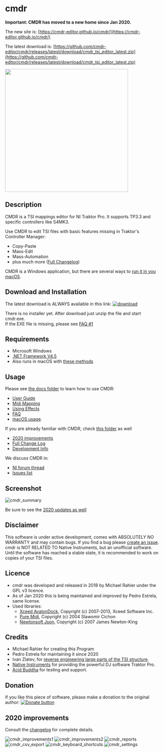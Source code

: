# cmdr

**Important: CMDR has moved to a new home since Jan 2020.**

The new site is:
[https://cmdr-editor.github.io/cmdr/](https://cmdr-editor.github.io/cmdr/)

The latest download is: [https://github.com/cmdr-editor/cmdr/releases/latest/download/cmdr_tsi_editor_latest.zip](https://github.com/cmdr-editor/cmdr/releases/latest/download/cmdr_tsi_editor_latest.zip)


[<img src="docs/pics/icon/download.png?raw=true" width="400">](https://github.com/cmdr-editor/cmdr/releases/latest/download/cmdr_tsi_editor_latest.zip)

## Description

CMDR is a TSI mappings editor for NI Traktor Pro. It supports TP3.3 and specific controllers like S4MK3.

Use CMDR to edit TSI files with basic features missing in Traktor's Controller Manager:
* Copy-Paste
* Mass-Edit
* Mass-Automation
* plus much more ([Full Changelog](docs/development/Change_Log.md))

CMDR is a Windows application, but there are several ways to [run it in you macOS](docs/running_on_macos.md).

## Download and Installation

The latest download is ALWAYS available in this link: 
[![download](docs/pics/icon/download.png?raw=true)](https://github.com/cmdr-editor/cmdr/releases/latest/download/cmdr_tsi_editor_latest.zip)

There is no installer yet. After download just unzip the file and start cmdr.exe.\
If the EXE file is missing, please see [FAQ #1](docs/faq.md)


## Requirements

* Microsoft Windows
* [.NET Framework V4.5](https://www.microsoft.com/en-US/download/details.aspx?id=30653)
* Also runs in macOS with [these methods](docs/running_on_macos.md)

## Usage 

Please see [the docs folder](docs) to learn how to use CMDR:
* [User Guide](docs/user_guide.md)
* [Midi Mapping](docs/midi_mapping.md) 
* [Using Effects](docs/Effects.md)
* [FAQ](docs/faq.md)
* [macOS usage](docs/running_on_macos.md).

If you are already familiar with CMDR, check [this folder](docs/development) as well
* [2020 improvements](#2020-improvements)
* [Full Change Log](docs/development/Change_Log.md)
* [Development Info](docs/development/Development_Info.md)

We discuss CMDR in:
* [NI forum thread](https://www.native-instruments.com/forum/threads/release-cmdr-controller-manager-done-right-new-2020-link.409243)
* [Issues list](https://github.com/cmdr-editor/cmdr/issues)


## Screenshot

![cmdr_summary](docs/pics/cmdr_summary.png?raw=true)

Be sure to see the [2020 updates as well](#2020-improvements)

## Disclaimer

This software is under active development, comes with ABSOLUTELY NO WARRANTY and may contain bugs. 
If you find a bug please [create an issue](https://github.com/cmdr-editor/cmdr/issues).
cmdr is NOT RELATED TO Native Instruments, but an unofficial software.
Until the software has reached a stable state, it is recommended to work on copies of your TSI files.

## Licence

* cmdr was developed and released in 2018 by Michael Rahier under the GPL v3 licence.
* As of Jan 2020 this is being maintained and improved by Pedro Estrela, same license.
* Used libraries:
  * [Xceed AvalonDock](http://avalondock.codeplex.com), Copyright (c) 2007-2013, Xceed Software Inc. 
  * [Pure Midi](https://puremidi.codeplex.com), Copyright (c) 2004 Slawomir Cichon
  * [Newtonsoft Json](http://www.newtonsoft.com/json), Copyright (c) 2007 James Newton-King

## Credits

* Michael Rahier for creating this Program
* Pedro Estrela for maintaining it since 2020
* Ivan Zlatev, for [reverse engineering large parts of the TSI structure](https://github.com/ivanz/Traktor.Mapping).
* [Native Instruments](http://www.native-instruments.com/) for providing the powerful DJ software Traktor Pro.
* [Acid Buddha](http://www.acidbuddha.com/) for testing and support. 

## Donation

If you like this piece of software, please make a donation to the original author: 
[![Donate button](https://www.paypalobjects.com/en_US/i/btn/btn_donate_SM.gif)](https://www.paypal.com/cgi-bin/webscr?cmd=_s-xclick&hosted_button_id=9BNNTDQF4X782 "Donate")


## 2020 improvements

Consult the [changelog](docs/development/Change_Log.md) for complete details.

![cmdr_improvements1](docs/pics/cmdr_improvements1.png?raw=true "")
![cmdr_improvements2](docs/pics/cmdr_improvements2.png?raw=true "")
![cmdr_reports](docs/pics/cmdr_reports.png?raw=true "")
![cmdr_csv_export](docs/pics/cmdr_csv_export.png?raw=true "")
![cmdr_keyboard_shortcuts](docs/pics/cmdr_keyboard_shortcuts.png?raw=true "")
![cmdr_settings](docs/pics/cmdr_settings.png?raw=true "dede")

